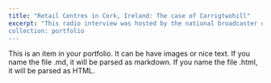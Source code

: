 ```yaml
---
title: "Retail Centres in Cork, Ireland: The case of Carrigtwohill"
excerpt: "This radio interview was hosted by the national broadcaster of the Republic of Ireland. The discussion centres around a regional debate surrounding the location of a proposed major retail outlet. Using findings from my PhD research, I make the case that current plans do not align with policymaking missions to develop more sustainably in the Cork metropolitan area. You can find this interview [here](https://www.rte.ie/radio/radio1/drivetime/programmes/2023/0104/1344917-drivetime-wednesday-4-january-2023/) (1 hour and 13 minutes into the broadcast).
collection: portfolio
---
```


This is an item in your portfolio. It can be have images or nice text. If you name the file .md, it will be parsed as markdown. If you name the file .html, it will be parsed as HTML. 
